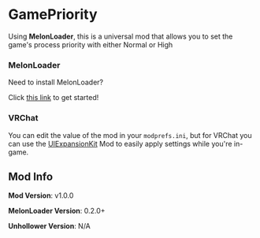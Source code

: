 # GamePriority
Using **MelonLoader**, this is a universal mod that allows you to set the game's process priority with either Normal or High

### MelonLoader
Need to install MelonLoader?

Click [this link](https://melonwiki.xyz/) to get started!

### VRChat
You can edit the value of the mod in your `modprefs.ini`, but for VRChat you can use the [UIExpansionKit](https://github.com/knah/VRCMods) Mod to easily apply settings while you're in-game.

## Mod Info
**Mod Version**: v1.0.0

**MelonLoader Version**: 0.2.0+

**Unhollower Version**: N/A
